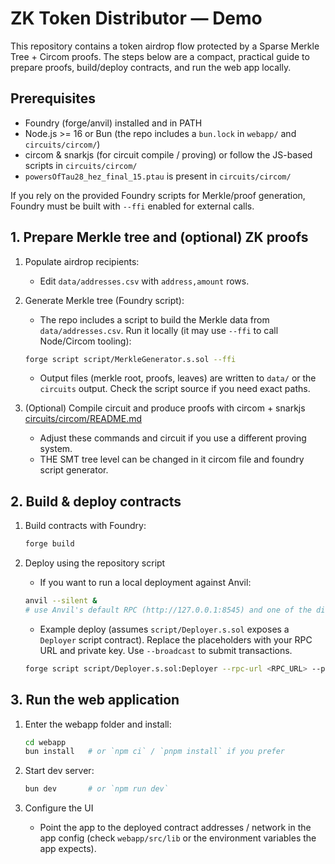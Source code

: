 # ZK Token Distributor — Demo

This repository contains a token airdrop flow protected by a Sparse Merkle Tree + Circom proofs. The steps below are a compact, practical guide to prepare proofs, build/deploy contracts, and run the web app locally.

## Prerequisites

- Foundry (forge/anvil) installed and in PATH
- Node.js >= 16 or Bun (the repo includes a `bun.lock` in `webapp/` and `circuits/circom/`)
- circom & snarkjs (for circuit compile / proving) or follow the JS-based scripts in `circuits/circom/`
- `powersOfTau28_hez_final_15.ptau` is present in `circuits/circom/`

If you rely on the provided Foundry scripts for Merkle/proof generation, Foundry must be built with `--ffi` enabled for external calls.

## 1. Prepare Merkle tree and (optional) ZK proofs

1. Populate airdrop recipients:

    - Edit `data/addresses.csv` with `address,amount` rows.

2. Generate Merkle tree (Foundry script):

    - The repo includes a script to build the Merkle data from `data/addresses.csv`. Run it locally (it may use `--ffi` to call Node/Circom tooling):

    ```bash
    forge script script/MerkleGenerator.s.sol --ffi
    ```

    - Output files (merkle root, proofs, leaves) are written to `data/` or the `circuits` output. Check the script source if you need exact paths.

3. (Optional) Compile circuit and produce proofs with circom + snarkjs [circuits/circom/README.md](circuits/circom/README.md)
    - Adjust these commands and circuit if you use a different proving system. 
    - THE SMT tree level can be changed in it circom file and foundry script generator.

## 2. Build & deploy contracts

1. Build contracts with Foundry:

    ```bash
    forge build
    ```

2. Deploy using the repository script

    - If you want to run a local deployment against Anvil:

    ```bash
    anvil --silent &
    # use Anvil's default RPC (http://127.0.0.1:8545) and one of the displayed private keys
    ```

    - Example deploy (assumes `script/Deployer.s.sol` exposes a `Deployer` script contract). Replace the placeholders with your RPC URL and private key. Use `--broadcast` to submit transactions.

    ```bash
    forge script script/Deployer.s.sol:Deployer --rpc-url <RPC_URL> --private-key <PRIVATE_KEY> --broadcast -vvvv
    ```



## 3. Run the web application

1. Enter the webapp folder and install:

    ```bash
    cd webapp
    bun install   # or `npm ci` / `pnpm install` if you prefer
    ```

2. Start dev server:

    ```bash
    bun dev       # or `npm run dev`
    ```

3. Configure the UI

    - Point the app to the deployed contract addresses / network in the app config (check `webapp/src/lib` or the environment variables the app expects).

